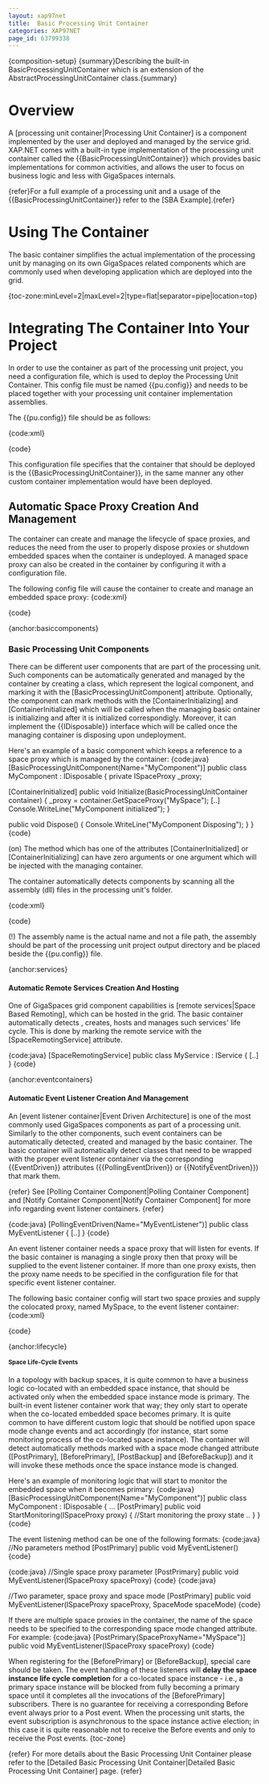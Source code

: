 ```yaml
---
layout: xap97net
title:  Basic Processing Unit Container
categories: XAP97NET
page_id: 63799338
---
```


{composition-setup}
{summary}Describing the built-in BasicProcessingUnitContainer which is an extension of the AbstractProcessingUnitContainer class.{summary}

# Overview

A [processing unit container|Processing Unit Container] is a component implemented by the user and deployed and managed by the service grid. XAP.NET comes with a built-in type implementation of the processing unit container called the {{BasicProcessingUnitContainer}} which provides basic implementations for common activities, and allows the user to focus on business logic and less with GigaSpaces internals.

{refer}For a full example of a processing unit and a usage of the {{BasicProcessingUnitContainer}} refer to the [SBA Example].{refer}

# Using The Container

The basic container simplifies the actual implementation of the processing unit by managing on its own GigaSpaces related components which are commonly used when developing application which are deployed into the grid.

{toc-zone:minLevel=2|maxLevel=2|type=flat|separator=pipe|location=top}

# Integrating The Container Into Your Project

In order to use the container as part of the processing unit project, you need a configuration file, which is used to deploy the Processing Unit Container. This config file must be named {{pu.config}} and needs to be placed together with your processing unit container implementation assemblies.

The {{pu.config}} file should be as follows:

{code:xml}
<?xml version="1.0" encoding="utf-8" ?>
<configuration>
  <configSections>
    <section name="GigaSpaces.XAP"
      type="GigaSpaces.XAP.Configuration.GigaSpacesXAPConfiguration, GigaSpaces.Core"/>
  </configSections>
  <GigaSpaces.XAP>
    <ProcessingUnitContainer
      Type="GigaSpaces.XAP.ProcessingUnit.Containers.BasicContainer.BasicProcessingUnitContainer, GigaSpaces.Core"/>
  </GigaSpaces.XAP>
</configuration>
{code}

This configuration file specifies that the container that should be deployed is the {{BasicProcessingUnitContainer}}, in the same manner any other custom container implementation would have been deployed.

# Automatic Space Proxy Creation And Management

The container can create and manage the lifecycle of space proxies, and reduces the need from the user to properly dispose proxies or shutdown embedded spaces when the container is undeployed. A managed space proxy can also be created in the container by configuring it with a configuration file.

The following config file will cause the container to create and manage an embedded space proxy:
{code:xml}
<?xml version="1.0" encoding="utf-8" ?>
<configuration>
  <configSections>
    <section name="GigaSpaces.XAP"
     type="GigaSpaces.XAP.Configuration.GigaSpacesXAPConfiguration, GigaSpaces.Core"/>
  </configSections>
  <GigaSpaces.XAP>
    <ProcessingUnitContainer
     Type="GigaSpaces.XAP.ProcessingUnit.Containers.BasicContainer.BasicProcessingUnitContainer, GigaSpaces.Core">
      <BasicContainer>
        <SpaceProxies>
          <add Name="MySpace" Url="/./mySpace"/>
        </SpaceProxies>
      </BasicContainer>
    </ProcessingUnitContainer>
  </GigaSpaces.XAP>
</configuration>
{code}

{anchor:basiccomponents}

# Basic Processing Unit Components

There can be different user components that are part of the processing unit. Such components can be automatically generated and managed by the container by creating a class, which represent the logical component, and marking it with the \[BasicProcessingUnitComponent\] attribute. Optionally, the component can mark methods with the \[ContainerInitializing\] and \[ContainerInitialized\] which will be called when the managing basic ontainer is initializing and after it is initialized correspondigly. Moreover, it can implement the {{IDisposable}} interface which will be called once the managing container is disposing upon undeployment.

Here's an example of a basic component which keeps a reference to a space proxy which is managed by the container:
{code:java}
[BasicProcessingUnitComponent(Name="MyComponent")]
public class MyComponent : IDisposable
{
  private ISpaceProxy _proxy;

  [ContainerInitialized]
  public void Initialize(BasicProcessingUnitContainer container)
  {
    _proxy = container.GetSpaceProxy("MySpace");
    [..]
    Console.WriteLine("MyComponent initialized");
  }

  public void Dispose()
  {
    Console.WriteLine("MyComponent Disposing");
  }
}
{code}

(on) The method which has one of the attributes \[ContainerInitialized\] or \[ContainerInitializing\] can have zero arguments or one argument which will be injected with the managing container.

The container automatically detects components by scanning all the assembly (dll) files in the processing unit's folder.

{code:xml}
<?xml version="1.0" encoding="utf-8" ?>
<configuration>
  <configSections>
    <section name="GigaSpaces.XAP"
     type="GigaSpaces.XAP.Configuration.GigaSpacesXAPConfiguration, GigaSpaces.Core"/>
  </configSections>
  <GigaSpaces.XAP>
    <ProcessingUnitContainer
     Type="GigaSpaces.XAP.ProcessingUnit.Containers.BasicContainer.BasicProcessingUnitContainer, GigaSpaces.Core">
      <BasicContainer>
        <SpaceProxies>
          <add Name="MySpace" Url="/./mySpace"/>
        </SpaceProxies>
      </BasicContainer>
    </ProcessingUnitContainer>
  </GigaSpaces.XAP>
</configuration>
{code}

(!) The assembly name is the actual name and not a file path, the assembly should be part of the processing unit project output directory and be placed beside the {{pu.config}} file.

{anchor:services}

# Automatic Remote Services Creation And Hosting

One of GigaSpaces grid component capabilities is [remote services|Space Based Remoting], which can be hosted in the grid. The basic container automatically detects , creates, hosts and manages such services' life cycle. This is done by marking the remote service with the \[SpaceRemotingService\] attribute.

{code:java}
[SpaceRemotingService]
public class MyService : IService
{
  [..]
}
{code}

{anchor:eventcontainers}

# Automatic Event Listener Creation And Management

An [event listener container|Event Driven Architecture] is one of the most commonly used GigaSpaces components as part of a processing unit. Similarly to the other components, such event containers can be automatically detected, created and managed by the basic container. The basic container will automatically detect classes that need to be wrapped with the proper event listener container via the corresponding {{EventDriven}} attributes ({{PollingEventDriven}} or {{NotifyEventDriven}}) that mark them.

{refer}
See [Polling Container Component|Polling Container Component] and [Notify Container Component|Notify Container Component] for more info regarding event listener containers.
{refer}

{code:java}
[PollingEventDriven(Name="MyEventListener")]
public class MyEventListener
{
  [..]
}
{code}

An event listener container needs a space proxy that will listen for events. If the basic container is managing a single proxy then that proxy will be supplied to the event listener container. If more than one proxy exists, then the proxy name needs to be specified in the configuration file for that specific event listener container.

The following basic container config will start two space proxies and supply the colocated proxy, named MySpace, to the event listener container:
{code:xml}
<?xml version="1.0" encoding="utf-8" ?>
<configuration>
  <configSections>
    <section name="GigaSpaces.XAP"
     type="GigaSpaces.XAP.Configuration.GigaSpacesXAPConfiguration, GigaSpaces.Core"/>
  </configSections>
  <GigaSpaces.XAP>
    <ProcessingUnitContainer
     Type="GigaSpaces.XAP.ProcessingUnit.Containers.BasicContainer.BasicProcessingUnitContainer, GigaSpaces.Core">
      <BasicContainer>
        <SpaceProxies>
          <add Name="MySpace" Url="/./mySpace"/>
          <add Name="MyRemoteSpace" Url="jini://*/*/myRemoteSpace"/>
        </SpaceProxies>
        <EventContainers>
          <add Name="MyEventListener" SpaceProxyName="MySpace"/>
        </EventContainers>
      </BasicContainer>
    </ProcessingUnitContainer>
  </GigaSpaces.XAP>
</configuration>
{code}

{anchor:lifecycle}

# Space Life-Cycle Events

In a topology with backup spaces, it is quite common to have a business logic co-located with an embedded space instance, that should be activated only when the embedded space instance mode is primary. The built-in event listener container work that way; they only start to operate when the co-located embedded space becomes primary. It is quite common to have different custom logic that should be notified upon space mode change events and act accordingly (for instance, start some monitoring process of the co-located space instance). The container will detect automatically methods marked with a space mode changed attribute (\[PostPrimary\], \[BeforePrimary\], \[PostBackup\] and \[BeforeBackup\]) and it will invoke these methods once the space instance mode is changed.

Here's an example of monitoring logic that will start to monitor the embedded space when it becomes primary:
{code:java}
[BasicProcessingUnitComponent(Name="MyComponent")]
public class MyComponent : IDisposable
{
  ...
  [PostPrimary]
  public void StartMonitoring(ISpaceProxy proxy)
  {
    //Start monitoring the proxy state
    ..
  }
}
{code}

The event listening method can be one of the following formats:
{code:java}
//No parameters method
[PostPrimary]
public void MyEventListener()
{code}

{code:java}
//Single space proxy parameter
[PostPrimary]
public void MyEventListener(ISpaceProxy spaceProxy)
{code}
{code:java}

//Two parameter, space proxy and space mode
[PostPrimary]
public void MyEventListener(ISpaceProxy spaceProxy, SpaceMode spaceMode)
{code}

If there are multiple space proxies in the container, the name of the space needs to be specified to the corresponding space mode changed attribute. For example:
{code:java}
[PostPrimary(SpaceProxyName="MySpace")]
public void MyEventListener(ISpaceProxy spaceProxy)
{code}

When registering for the \[BeforePrimary\] or \[BeforeBackup\], special care should be taken. The event handling of these listeners will **delay the space instance life cycle completion** for a co-located space instance - i.e., a primary space instance will be blocked from fully becoming a primary space until it completes all the invocations of the \[BeforePrimary\] subscribers. There is no guarantee for receiving a corresponding Before event always prior to a Post event. When the processing unit starts, the event subscription is asynchronous to the space instance active election; in this case it is quite reasonable not to receive the Before events and only to receive the Post events.
{toc-zone}

{refer}
For more details about the Basic Processing Unit Container please refer to the [Detailed Basic Processing Unit Container|Detailed Basic Processing Unit Container] page.
{refer}